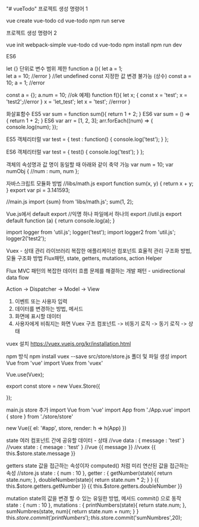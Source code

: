 "# vueTodo" 
프로젝트 생성 명령어 1

vue create vue-todo
cd vue-todo
npm run serve

프로젝트 생성 명령어 2

vue init webpack-simple vue-todo
cd vue-todo
npm install
npm run dev



ES6

let 
{} 단위로 변수 범위 제한
function a (){
    let a = 1;    
    let a = 10; //error
}
//let undefined
const 
지정한 값 변경 불가능 (상수)
const a = 10;
a = 1; //error

const a = {};
a.num = 10; //ok
예제)
function f(){
    let x;
    {
        const x = 'test';
        x = 'test2';//error
    }
    x = 'let_test';
    let x = 'test'; //errror
}

화살표함수
ES5 
var sum = function sum(){
    return 1 + 2;
}
ES6
var sum = () => {
    return 1 + 2;
}
ES6
var arr =  [1, 2, 3];
arr.forEach((num) => {
    console.log(num);
});

ES5 객체리터럴
var test = {
    test : function() {
        console.log('test');
    }
};

ES6 객체리터럴
var test = {
    test() {
        console.log('test');
    }
};

객체의 속성명과 값 명이 동일할 때 아래와 같이 축약 가능
var num = 10;
var numObj {
    //num : num,
    num
};

자바스크립트 모듈화 방법
//libs/math.js
export function sum(x, y) {
    return x + y;
}
export var pi = 3.141593;

//main.js
import {sum} from 'libs/math.js';
sum(1, 2);

Vue.js에서 default export //익명
하나 파일에서 하나의  export
//util.js
export default function (a) {
    return console.log(a);
}

import logger from 'util.js';
logger('test');
import logger2 from 'util.js';
logger2('test2');


Vuex - 상태 관리 라이브러리
복잡한 애플리케이션 컴포넌트 효율적 관리 구조화 방법, 모듈 구조화 방법
Flux패턴, state, getters, mutations, action 
Helper


Flux
MVC 패턴의 복잡한 데이터 흐름 문제를 해결하는 개발 패턴 - unidirectional data flow

Action -> Dispatcher -> Model -> View
1. 이벤트 또는 사용자 입력
2. 데이터를 변경하는 방법, 메서드
3. 화면에 표시할 데이터
4. 사용자에게 비춰지는 화면
Vuex 구조
컴포넌트 -> 비동기 로직 -> 동기 로직 -> 상태

vuex 설치
https://vuex.vuejs.org/kr/installation.html

npm 방식
npm install vuex --save
src/store/store.js 폴더 및 파일 생성
import Vue from 'vue'
import Vuex from 'vuex'

Vue.use(Vuex);

export const store = new Vuex.Store({
  
});

main.js store 추가
import Vue from 'vue'
import App from './App.vue'
import { store } from './store/store'

new Vue({
  el: '#app',
  store,
  render: h => h(App)
})


state
여러 컴포넌트 간에 공유할 데이터 - 상태
//vue 
data : {
    message : 'test'
}
//vuex
state : {
    mesage : 'test'
}
//vue
{{ message }}
//vuex
{{ this.$store.state.message }}

getters 
state 값을 접근하는 속성이자 computed() 처럼 미리 연산된 값을 접근하는 속성
//store.js
state : {
    num : 10
},
getter : {
    getNumber(state){
        return state.num;
    },
    doubleNumber(state){
        return state.num * 2;
    }
}
{{ this.$store.getters.getNumber }}
{{ this.$store.getters.doubleNumber }}

mutation
state의 값을 변경 할 수 있는 유일한 방법, 메서드
commit() 으로 동작
state : {
    num : 10
},
mutations : {
    printNumbers(state){
        return state.num;
    },
    sumNumbres(state, num){
        return state.num + num;
    }
}
this.$store.commit('printNumbers');
this.$store.commit('sumNumbres',20);








